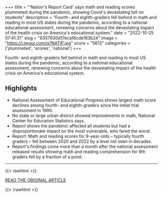 +++
title = "'Nation's Report Card' says math and reading scores plummeted during the pandemic, showing Covid's devastating toll on students"
description = "Fourth- and eighth-graders fell behind in math and reading in most US states during the pandemic, according to a national educational assessment, renewing concerns about the devastating impact of the health crisis on America's educational system."
date = "2022-10-25 07:41:31"
slug = "6357930d17eca16cde183b24"
image = "https://i.imgur.com/q7NATjP.jpg"
score = "5612"
categories = ['plummeted', 'scores', 'national']
+++

Fourth- and eighth-graders fell behind in math and reading in most US states during the pandemic, according to a national educational assessment, renewing concerns about the devastating impact of the health crisis on America's educational system.

## Highlights

- National Assessment of Educational Progress shows largest math score declines among fourth- and eighth-graders since the initial trial assessment in 1990.
- No state or large urban district showed improvements in math, National Center for Education Statistics says.
- Report shows the pandemic affected all students but had a disproportionate impact on the most vulnerable, who fared the worst.
- Report: Math and reading scores for 9-year-olds – typically fourth graders – fell between 2020 and 2022 by a level not seen in decades.
- Report's findings come more than a month after the national assessment released results showing math and reading comprehension for 9th graders fell by a fraction of a point.

---

{{< rawhtml >}}
  <p class="article-category">
    <a target="_blank" href="https://www.cnn.com/2022/10/24/us/student-test-scores-nations-report-card/index.html">READ THE ORIGINAL ARTICLE</a>
  </p>
{{< /rawhtml >}}
